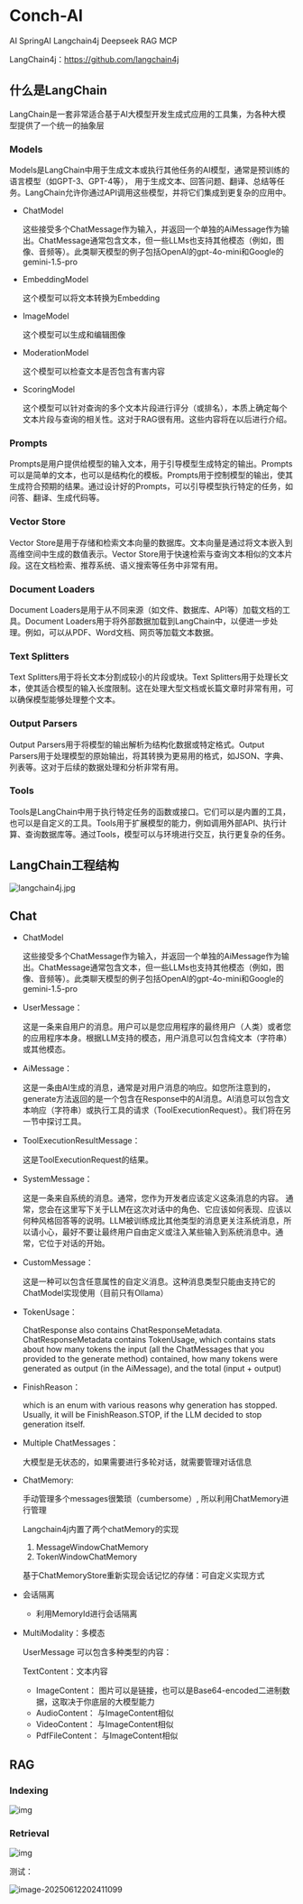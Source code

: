 # Conch-AI
AI SpringAI Langchain4j Deepseek RAG MCP

LangChain4j：https://github.com/langchain4j

## 什么是LangChain
LangChain是一套非常适合基于AI大模型开发生成式应用的工具集，为各种大模型提供了一个统一的抽象层

### Models
Models是LangChain中用于生成文本或执行其他任务的AI模型，通常是预训练的语言模型（如GPT-3、GPT-4等）， 用于生成文本、回答问题、翻译、总结等任务。LangChain允许你通过API调用这些模型，并将它们集成到更复杂的应用中。
- ChatModel

  这些接受多个ChatMessage作为输入，并返回一个单独的AiMessage作为输出。ChatMessage通常包含文本，但一些LLMs也支持其他模态（例如，图像、音频等）。此类聊天模型的例子包括OpenAI的gpt-4o-mini和Google的gemini-1.5-pro

- EmbeddingModel

  这个模型可以将文本转换为Embedding

- ImageModel

  这个模型可以生成和编辑图像

- ModerationModel

  这个模型可以检查文本是否包含有害内容

- ScoringModel

  这个模型可以针对查询的多个文本片段进行评分（或排名），本质上确定每个文本片段与查询的相关性。这对于RAG很有用。这些内容将在以后进行介绍。

### Prompts
Prompts是用户提供给模型的输入文本，用于引导模型生成特定的输出。Prompts可以是简单的文本，也可以是结构化的模板。Prompts用于控制模型的输出，使其生成符合预期的结果。通过设计好的Prompts，可以引导模型执行特定的任务，如问答、翻译、生成代码等。

### Vector Store
Vector Store是用于存储和检索文本向量的数据库。文本向量是通过将文本嵌入到高维空间中生成的数值表示。Vector Store用于快速检索与查询文本相似的文本片段。这在文档检索、推荐系统、语义搜索等任务中非常有用。

### Document Loaders
Document Loaders是用于从不同来源（如文件、数据库、API等）加载文档的工具。Document Loaders用于将外部数据加载到LangChain中，以便进一步处理。例如，可以从PDF、Word文档、网页等加载文本数据。

### Text Splitters
Text Splitters用于将长文本分割成较小的片段或块。Text Splitters用于处理长文本，使其适合模型的输入长度限制。这在处理大型文档或长篇文章时非常有用，可以确保模型能够处理整个文本。

### Output Parsers
Output Parsers用于将模型的输出解析为结构化数据或特定格式。Output Parsers用于处理模型的原始输出，将其转换为更易用的格式，如JSON、字典、列表等。这对于后续的数据处理和分析非常有用。

### Tools
Tools是LangChain中用于执行特定任务的函数或接口。它们可以是内置的工具，也可以是自定义的工具。Tools用于扩展模型的能力，例如调用外部API、执行计算、查询数据库等。通过Tools，模型可以与环境进行交互，执行更复杂的任务。



## LangChain工程结构

![langchain4j.jpg](assets/langchain4j.jpg)



## Chat
- ChatModel

  这些接受多个ChatMessage作为输入，并返回一个单独的AiMessage作为输出。ChatMessage通常包含文本，但一些LLMs也支持其他模态（例如，图像、音频等）。此类聊天模型的例子包括OpenAI的gpt-4o-mini和Google的gemini-1.5-pro

- UserMessage：

  这是一条来自用户的消息。用户可以是您应用程序的最终用户（人类）或者您的应用程序本身。根据LLM支持的模态，用户消息可以包含纯文本（字符串）或其他模态。

- AiMessage：
  
  这是一条由AI生成的消息，通常是对用户消息的响应。如您所注意到的，generate方法返回的是一个包含在Response中的AI消息。AI消息可以包含文本响应（字符串）或执行工具的请求（ToolExecutionRequest）。我们将在另一节中探讨工具。
  
- ToolExecutionResultMessage：

  这是ToolExecutionRequest的结果。

- SystemMessage：

  这是一条来自系统的消息。通常，您作为开发者应该定义这条消息的内容。
  通常，您会在这里写下关于LLM在这次对话中的角色、它应该如何表现、应该以何种风格回答等的说明。LLM被训练成比其他类型的消息更关注系统消息，所以请小心，最好不要让最终用户自由定义或注入某些输入到系统消息中。通常，它位于对话的开始。

- CustomMessage：

  这是一种可以包含任意属性的自定义消息。这种消息类型只能由支持它的ChatModel实现使用（目前只有Ollama）

- TokenUsage：

  ChatResponse also contains ChatResponseMetadata. ChatResponseMetadata contains TokenUsage,
  which contains stats about how many tokens the input (all the ChatMessages that you provided to the generate method) contained,
  how many tokens were generated as output (in the AiMessage), and the total (input + output)

- FinishReason：

  which is an enum with various reasons why generation has stopped. Usually, it will be FinishReason.STOP, if the LLM decided to stop generation itself.

- Multiple ChatMessages：

  大模型是无状态的，如果需要进行多轮对话，就需要管理对话信息

- ChatMemory:

  手动管理多个messages很繁琐（cumbersome）, 所以利用ChatMemory进行管理

  Langchain4j内置了两个chatMemory的实现

  1. MessageWindowChatMemory
  2. TokenWindowChatMemory

  基于ChatMemoryStore重新实现会话记忆的存储：可自定义实现方式

- 会话隔离

  - 利用MemoryId进行会话隔离

- MultiModality：多模态

  UserMessage 可以包含多种类型的内容：

  TextContent：文本内容

  - ImageContent：  图片可以是链接，也可以是Base64-encoded二进制数据，这取决于你底层的大模型能力
  - AudioContent：  与ImageContent相似
  - VideoContent：  与ImageContent相似
  - PdfFileContent：  与ImageContent相似



## RAG

### Indexing

![img](assets/rag-ingestion-9b548e907df1c3c8948643795a981b95.png)

### Retrieval

![img](assets/rag-retrieval-f525d2937abc08fed5cec36a7f08a4c3.png)



测试：

![image-20250612202411099](assets/image-20250612202411099.png)
